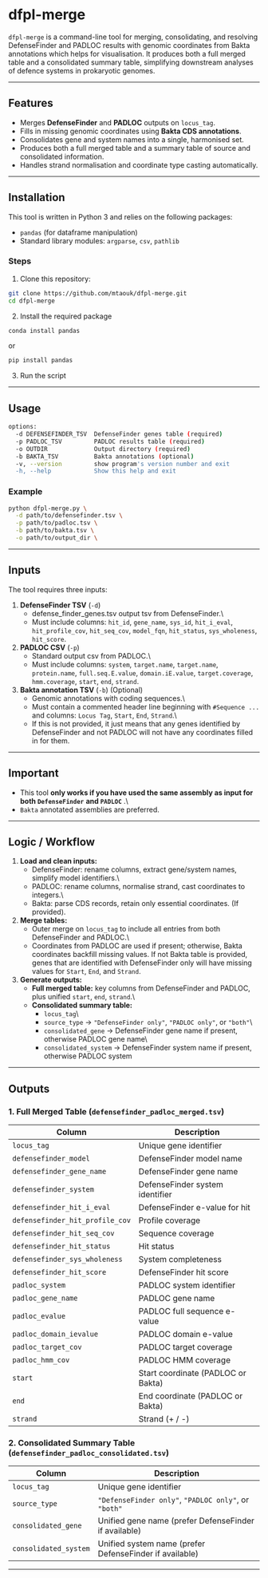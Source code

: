 # dfpl-merge

`dfpl-merge` is a command-line tool for merging, consolidating, and
resolving DefenseFinder and PADLOC results with genomic coordinates from
Bakta annotations which helps for visualisation. It produces both a full
merged table and a consolidated summary table, simplifying downstream
analyses of defence systems in prokaryotic genomes.

------------------------------------------------------------------------

## Features

-   Merges **DefenseFinder** and **PADLOC** outputs on `locus_tag`.
-   Fills in missing genomic coordinates using **Bakta CDS
    annotations**.
-   Consolidates gene and system names into a single, harmonised set.
-   Produces both a full merged table and a summary table of source and
    consolidated information.
-   Handles strand normalisation and coordinate type casting
    automatically.

------------------------------------------------------------------------

## Installation

This tool is written in Python 3 and relies on the following packages:

-   `pandas` (for dataframe manipulation)
-   Standard library modules: `argparse`, `csv`, `pathlib`

### Steps

1.  Clone this repository:

``` bash
git clone https://github.com/mtaouk/dfpl-merge.git
cd dfpl-merge
```

2.  Install the required package

``` bash
conda install pandas
```

or

``` bash
pip install pandas
```

3.  Run the script

------------------------------------------------------------------------

## Usage

``` bash
options:
  -d DEFENSEFINDER_TSV  DefenseFinder genes table (required)
  -p PADLOC_TSV         PADLOC results table (required)
  -o OUTDIR             Output directory (required)
  -b BAKTA_TSV          Bakta annotations (optional)
  -v, --version         show program's version number and exit
  -h, --help            Show this help and exit
```

### Example

``` bash
python dfpl-merge.py \
  -d path/to/defensefinder.tsv \
  -p path/to/padloc.tsv \
  -b path/to/bakta.tsv \
  -o path/to/output_dir \
```

------------------------------------------------------------------------

## Inputs

The tool requires three inputs:

1.  **DefenseFinder TSV** (`-d`)
    -   defense_finder_genes.tsv output tsv from DefenseFinder.\
    -   Must include columns: `hit_id`, `gene_name`, `sys_id`,
        `hit_i_eval`, `hit_profile_cov`, `hit_seq_cov`, `model_fqn`,
        `hit_status`, `sys_wholeness`, `hit_score`.
2.  **PADLOC CSV** (`-p`)
    -   Standard output csv from PADLOC.\
    -   Must include columns: `system`, `target.name`, `target.name`,
        `protein.name`, `full.seq.E.value`, `domain.iE.value`,
        `target.coverage`, `hmm.coverage`, `start`, `end`, `strand`.
3.  **Bakta annotation TSV** (`-b`) (Optional)
    -   Genomic annotations with coding sequences.\
    -   Must contain a commented header line beginning with
        `#Sequence ...` and columns: `Locus Tag`, `Start`, `End`,
        `Strand`.\
    -   If this is not provided, it just means that any genes identified
        by DefenseFinder and not PADLOC will not have any coordinates
        filled in for them.

------------------------------------------------------------------------

## Important

-   This tool **only works if you have used the same assembly as input
    for both `DefenseFinder`** **and `PADLOC`** .\
-   `Bakta` annotated assemblies are preferred.

------------------------------------------------------------------------

## Logic / Workflow

1.  **Load and clean inputs:**
    -   DefenseFinder: rename columns, extract gene/system names,
        simplify model identifiers.\
    -   PADLOC: rename columns, normalise strand, cast coordinates to
        integers.\
    -   Bakta: parse CDS records, retain only essential coordinates. (If
        provided).
2.  **Merge tables:**
    -   Outer merge on `locus_tag` to include all entries from both
        DefenseFinder and PADLOC.\
    -   Coordinates from PADLOC are used if present; otherwise, Bakta
        coordinates backfill missing values. If not Bakta table is
        provided, genes that are identified with DefenseFinder only will
        have missing values for `Start`, `End`, and `Strand`.
3.  **Generate outputs:**
    -   **Full merged table:** key columns from DefenseFinder and
        PADLOC, plus unified `start`, `end`, `strand`.\
    -   **Consolidated summary table:**
        -   `locus_tag`\
        -   `source_type` → `"DefenseFinder only"`, `"PADLOC only"`, or
            `"both"`\
        -   `consolidated_gene` → DefenseFinder gene name if present,
            otherwise PADLOC gene name\
        -   `consolidated_system` → DefenseFinder system name if
            present, otherwise PADLOC system

------------------------------------------------------------------------

## Outputs

### 1. Full Merged Table (`defensefinder_padloc_merged.tsv`)

| Column                          | Description                        |
|---------------------------------|------------------------------------|
| `locus_tag`                     | Unique gene identifier             |
| `defensefinder_model`           | DefenseFinder model name           |
| `defensefinder_gene_name`       | DefenseFinder gene name            |
| `defensefinder_system`          | DefenseFinder system identifier    |
| `defensefinder_hit_i_eval`      | DefenseFinder e-value for hit      |
| `defensefinder_hit_profile_cov` | Profile coverage                   |
| `defensefinder_hit_seq_cov`     | Sequence coverage                  |
| `defensefinder_hit_status`      | Hit status                         |
| `defensefinder_sys_wholeness`   | System completeness                |
| `defensefinder_hit_score`       | DefenseFinder hit score            |
| `padloc_system`                 | PADLOC system identifier           |
| `padloc_gene_name`              | PADLOC gene name                   |
| `padloc_evalue`                 | PADLOC full sequence e-value       |
| `padloc_domain_ievalue`         | PADLOC domain e-value              |
| `padloc_target_cov`             | PADLOC target coverage             |
| `padloc_hmm_cov`                | PADLOC HMM coverage                |
| `start`                         | Start coordinate (PADLOC or Bakta) |
| `end`                           | End coordinate (PADLOC or Bakta)   |
| `strand`                        | Strand (+ / -)                     |

### 2. Consolidated Summary Table (`defensefinder_padloc_consolidated.tsv`)

| Column                | Description                                             |
|----------------------------|--------------------------------------------|
| `locus_tag`           | Unique gene identifier                                  |
| `source_type`         | `"DefenseFinder only"`, `"PADLOC only"`, or `"both"`    |
| `consolidated_gene`   | Unified gene name (prefer DefenseFinder if available)   |
| `consolidated_system` | Unified system name (prefer DefenseFinder if available) |

------------------------------------------------------------------------
